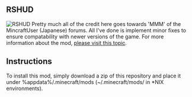 RSHUD
-----
![RSHUD](http://i.imgur.com/BfW43.png)
Pretty much all of the credit here goes towards 'MMM' of the MincraftUser (Japanese) forums. All I've done is implement minor fixes to ensure compatability with newer versions of the game. For more information about the mod, [please visit this topic](http://forum.minecraftuser.jp/viewtopic.php?f=13&t=176).

Instructions
------------
To install this mod, simply download a zip of this repository and place it under %appdata%/.minecraft/mods (~/.minecraft/mods/ in *NIX environments).